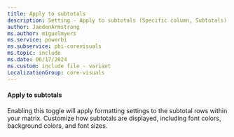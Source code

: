 ```yaml
---
title: Apply to subtotals
description: Setting - Apply to subtotals (Specific column, Subtotals)
author: JaedenArmstrong
ms.author: miguelmyers
ms.service: powerbi
ms.subservice: pbi-corevisuals
ms.topic: include
ms.date: 06/17/2024
ms.custom: include file - variant
LocalizationGroup: core-visuals
---
```

#### Apply to subtotals

Enabling this toggle will apply formatting settings to the subtotal rows within your matrix. Customize how subtotals are displayed, including font colors, background colors, and font sizes.
